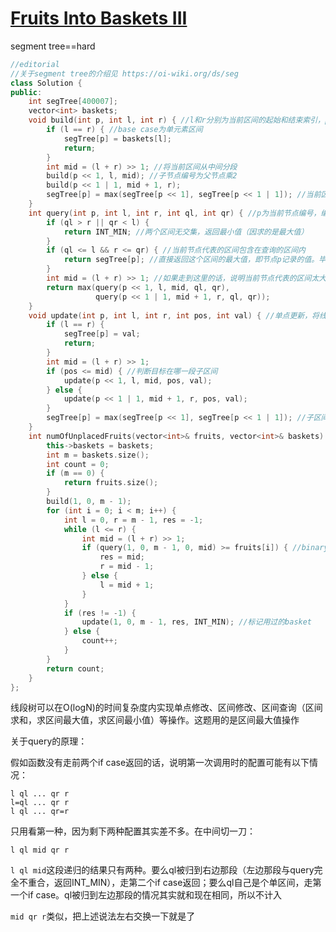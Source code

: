 # [Fruits Into Baskets III](https://leetcode.com/problems/fruits-into-baskets-iii)

segment tree==hard

```c++
//editorial
//关于segment tree的介绍见 https://oi-wiki.org/ds/seg
class Solution {
public:
    int segTree[400007];
    vector<int> baskets;
    void build(int p, int l, int r) { //l和r分别为当前区间的起始和结束索引，p为节点编号
        if (l == r) { //base case为单元素区间
            segTree[p] = baskets[l];
            return;
        }
        int mid = (l + r) >> 1; //将当前区间从中间分段
        build(p << 1, l, mid); //子节点编号为父节点乘2
        build(p << 1 | 1, mid + 1, r);
        segTree[p] = max(segTree[p << 1], segTree[p << 1 | 1]); //当前区间的最大值为两个子区间中的最大值
    }
    int query(int p, int l, int r, int ql, int qr) { //p为当前节点编号，编号代表的区间[l,r]，请求的区间[ql,qr]，返回区间的最大值
        if (ql > r || qr < l) {
            return INT_MIN; //两个区间无交集，返回最小值（因求的是最大值）
        }
        if (ql <= l && r <= qr) { //当前节点代表的区间包含在查询的区间内
            return segTree[p]; //直接返回这个区间的最大值，即节点p记录的值。毕竟再往下拆就没意义了
        }
        int mid = (l + r) >> 1; //如果走到这里的话，说明当前节点代表的区间太大，需要拆成更小的区间来匹配查询需要
        return max(query(p << 1, l, mid, ql, qr),
                   query(p << 1 | 1, mid + 1, r, ql, qr));
    }
    void update(int p, int l, int r, int pos, int val) { //单点更新，将线段树代表的数组的pos处的值更新为val
        if (l == r) {
            segTree[p] = val;
            return;
        }
        int mid = (l + r) >> 1;
        if (pos <= mid) { //判断目标在哪一段子区间
            update(p << 1, l, mid, pos, val);
        } else {
            update(p << 1 | 1, mid + 1, r, pos, val);
        }
        segTree[p] = max(segTree[p << 1], segTree[p << 1 | 1]); //子区间更新了最大值，自然父区间也要更改
    }
    int numOfUnplacedFruits(vector<int>& fruits, vector<int>& baskets) {
        this->baskets = baskets;
        int m = baskets.size();
        int count = 0;
        if (m == 0) {
            return fruits.size();
        }
        build(1, 0, m - 1);
        for (int i = 0; i < m; i++) {
            int l = 0, r = m - 1, res = -1;
            while (l <= r) {
                int mid = (l + r) >> 1;
                if (query(1, 0, m - 1, 0, mid) >= fruits[i]) { //binary search寻找最左边的满足条件的basket
                    res = mid;
                    r = mid - 1;
                } else {
                    l = mid + 1;
                }
            }
            if (res != -1) {
                update(1, 0, m - 1, res, INT_MIN); //标记用过的basket
            } else {
                count++;
            }
        }
        return count;
    }
};
```
线段树可以在O(logN)的时间复杂度内实现单点修改、区间修改、区间查询（区间求和，求区间最大值，求区间最小值）等操作。这题用的是区间最大值操作

关于query的原理：

假如函数没有走前两个if case返回的话，说明第一次调用时的配置可能有以下情况：
```
l ql ... qr r
l=ql ... qr r
l ql ... qr=r
```
只用看第一种，因为剩下两种配置其实差不多。在中间切一刀：
```
l ql mid qr r
```
`l ql mid`这段递归的结果只有两种。要么ql被归到右边那段（左边那段与query完全不重合，返回INT_MIN），走第二个if case返回；要么ql自己是个单区间，走第一个if case。ql被归到左边那段的情况其实就和现在相同，所以不计入

`mid qr r`类似，把上述说法左右交换一下就是了